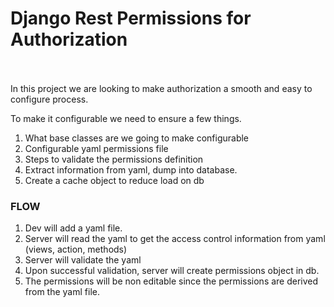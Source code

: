 <h1> Django Rest Permissions for Authorization</h1> <br>
<br>
In this project we are looking to make authorization a smooth and easy to configure process.


To make it configurable we need to ensure a few things.
1. What base classes are we going to make configurable
2. Configurable yaml permissions file
3. Steps to validate the permissions definition
4. Extract information from yaml, dump into database.
5. Create a cache object to reduce load on db

<h3> FLOW </h3>

1. Dev will add a yaml file.
2. Server will read the yaml to get the access control information from yaml (views, action, methods)
3. Server will validate the yaml
4. Upon successful validation, server will create permissions object in db.
5. The permissions will be non editable since the permissions are derived from the yaml file. 




